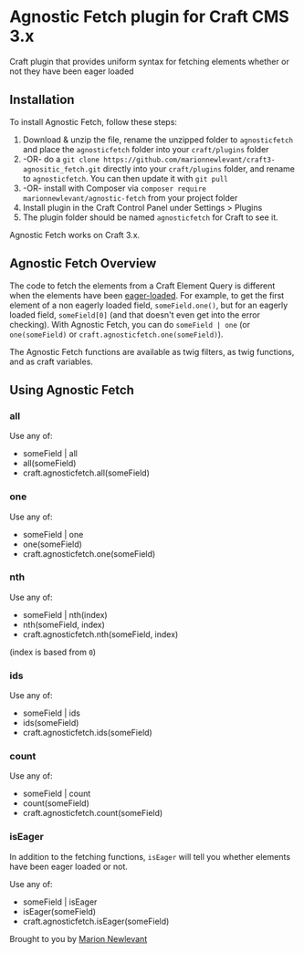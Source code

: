 # Agnostic Fetch plugin for Craft CMS 3.x

Craft plugin that provides uniform syntax for fetching elements whether or not they have been eager loaded

## Installation

To install Agnostic Fetch, follow these steps:

1. Download & unzip the file, rename the unzipped folder to `agnosticfetch` and place the `agnosticfetch` folder into your `craft/plugins` folder
2. -OR- do a `git clone https://github.com/marionnewlevant/craft3-agnositic_fetch.git` directly into your `craft/plugins` folder, and rename to `agnosticfetch`. You can then update it with `git pull`
3. -OR- install with Composer via `composer require marionnewlevant/agnostic-fetch` from your project folder
4. Install plugin in the Craft Control Panel under Settings > Plugins
5. The plugin folder should be named `agnosticfetch` for Craft to see it.

Agnostic Fetch works on Craft 3.x.

## Agnostic Fetch Overview

The code to fetch the elements from a Craft Element Query is different when the elements have been [eager-loaded](https://craftcms.com/docs/templating/eager-loading-elements). For example, to get the first element of a non eagerly loaded field, `someField.one()`, but for an eagerly loaded field, `someField[0]` (and that doesn't even get into the error checking). With Agnostic Fetch, you can do `someField | one` (or `one(someField)` or `craft.agnosticfetch.one(someField)`).

The Agnostic Fetch functions are available as twig filters, as twig functions, and as craft variables.

## Using Agnostic Fetch

### all

Use any of:

- someField | all
- all(someField)
- craft.agnosticfetch.all(someField)

### one

Use any of:

- someField | one
- one(someField)
- craft.agnosticfetch.one(someField)

### nth

Use any of:

- someField | nth(index)
- nth(someField, index)
- craft.agnosticfetch.nth(someField, index)

(index is based from `0`)

### ids

Use any of:

- someField | ids
- ids(someField)
- craft.agnosticfetch.ids(someField)

### count

Use any of:

- someField | count
- count(someField)
- craft.agnosticfetch.count(someField)

### isEager

In addition to the fetching functions, `isEager` will tell you whether elements have been eager loaded or not.

Use any of:

- someField | isEager
- isEager(someField)
- craft.agnosticfetch.isEager(someField)

Brought to you by [Marion Newlevant](http://marion.newlevant.com)
